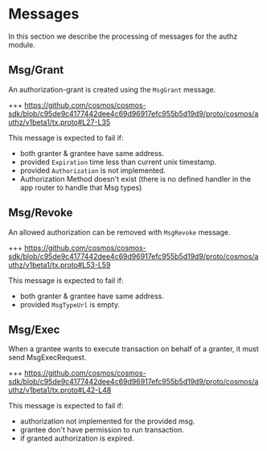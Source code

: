 <!--
order: 3
-->

# Messages

In this section we describe the processing of messages for the authz module.

## Msg/Grant

An authorization-grant is created using the `MsgGrant` message.

+++ https://github.com/cosmos/cosmos-sdk/blob/c95de9c4177442dee4c69d96917efc955b5d19d9/proto/cosmos/authz/v1beta1/tx.proto#L27-L35

This message is expected to fail if:

- both granter & grantee have same address.
- provided `Expiration` time less than current unix timestamp.
- provided `Authorization` is not implemented.
- Authorization Method doesn't exist (there is no defined handler in the app router to handle that Msg types)

## Msg/Revoke

An allowed authorization can be removed with `MsgRevoke` message.

+++ https://github.com/cosmos/cosmos-sdk/blob/c95de9c4177442dee4c69d96917efc955b5d19d9/proto/cosmos/authz/v1beta1/tx.proto#L53-L59

This message is expected to fail if:

- both granter & grantee have same address.
- provided `MsgTypeUrl` is empty.

## Msg/Exec

When a grantee wants to execute transaction on behalf of a granter, it must send MsgExecRequest.

+++ https://github.com/cosmos/cosmos-sdk/blob/c95de9c4177442dee4c69d96917efc955b5d19d9/proto/cosmos/authz/v1beta1/tx.proto#L42-L48

This message is expected to fail if:

- authorization not implemented for the provided msg.
- grantee don't have permission to run transaction.
- if granted authorization is expired.
